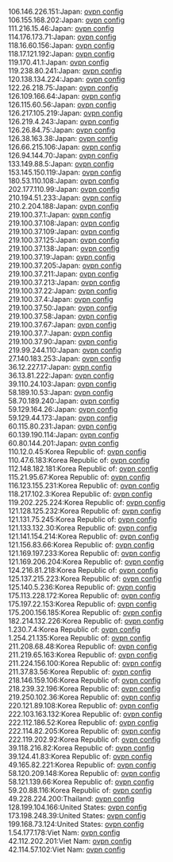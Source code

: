 106.146.226.151:Japan: [ovpn config](vpn/106_146_226_151.ovpn)  
106.155.168.202:Japan: [ovpn config](vpn/106_155_168_202.ovpn)  
111.216.15.46:Japan: [ovpn config](vpn/111_216_15_46.ovpn)  
114.176.173.71:Japan: [ovpn config](vpn/114_176_173_71.ovpn)  
118.16.60.156:Japan: [ovpn config](vpn/118_16_60_156.ovpn)  
118.17.121.192:Japan: [ovpn config](vpn/118_17_121_192.ovpn)  
119.170.41.1:Japan: [ovpn config](vpn/119_170_41_1.ovpn)  
119.238.80.241:Japan: [ovpn config](vpn/119_238_80_241.ovpn)  
120.138.134.224:Japan: [ovpn config](vpn/120_138_134_224.ovpn)  
122.26.218.75:Japan: [ovpn config](vpn/122_26_218_75.ovpn)  
126.109.166.64:Japan: [ovpn config](vpn/126_109_166_64.ovpn)  
126.115.60.56:Japan: [ovpn config](vpn/126_115_60_56.ovpn)  
126.217.105.219:Japan: [ovpn config](vpn/126_217_105_219.ovpn)  
126.219.4.243:Japan: [ovpn config](vpn/126_219_4_243.ovpn)  
126.26.84.75:Japan: [ovpn config](vpn/126_26_84_75.ovpn)  
126.38.163.38:Japan: [ovpn config](vpn/126_38_163_38.ovpn)  
126.66.215.106:Japan: [ovpn config](vpn/126_66_215_106.ovpn)  
126.94.144.70:Japan: [ovpn config](vpn/126_94_144_70.ovpn)  
133.149.88.5:Japan: [ovpn config](vpn/133_149_88_5.ovpn)  
153.145.150.119:Japan: [ovpn config](vpn/153_145_150_119.ovpn)  
180.53.110.108:Japan: [ovpn config](vpn/180_53_110_108.ovpn)  
202.177.110.99:Japan: [ovpn config](vpn/202_177_110_99.ovpn)  
210.194.51.233:Japan: [ovpn config](vpn/210_194_51_233.ovpn)  
210.2.204.188:Japan: [ovpn config](vpn/210_2_204_188.ovpn)  
219.100.37.1:Japan: [ovpn config](vpn/219_100_37_1.ovpn)  
219.100.37.108:Japan: [ovpn config](vpn/219_100_37_108.ovpn)  
219.100.37.109:Japan: [ovpn config](vpn/219_100_37_109.ovpn)  
219.100.37.125:Japan: [ovpn config](vpn/219_100_37_125.ovpn)  
219.100.37.138:Japan: [ovpn config](vpn/219_100_37_138.ovpn)  
219.100.37.19:Japan: [ovpn config](vpn/219_100_37_19.ovpn)  
219.100.37.205:Japan: [ovpn config](vpn/219_100_37_205.ovpn)  
219.100.37.211:Japan: [ovpn config](vpn/219_100_37_211.ovpn)  
219.100.37.213:Japan: [ovpn config](vpn/219_100_37_213.ovpn)  
219.100.37.22:Japan: [ovpn config](vpn/219_100_37_22.ovpn)  
219.100.37.4:Japan: [ovpn config](vpn/219_100_37_4.ovpn)  
219.100.37.50:Japan: [ovpn config](vpn/219_100_37_50.ovpn)  
219.100.37.58:Japan: [ovpn config](vpn/219_100_37_58.ovpn)  
219.100.37.67:Japan: [ovpn config](vpn/219_100_37_67.ovpn)  
219.100.37.7:Japan: [ovpn config](vpn/219_100_37_7.ovpn)  
219.100.37.90:Japan: [ovpn config](vpn/219_100_37_90.ovpn)  
219.99.244.110:Japan: [ovpn config](vpn/219_99_244_110.ovpn)  
27.140.183.253:Japan: [ovpn config](vpn/27_140_183_253.ovpn)  
36.12.227.17:Japan: [ovpn config](vpn/36_12_227_17.ovpn)  
36.13.81.222:Japan: [ovpn config](vpn/36_13_81_222.ovpn)  
39.110.24.103:Japan: [ovpn config](vpn/39_110_24_103.ovpn)  
58.189.10.53:Japan: [ovpn config](vpn/58_189_10_53.ovpn)  
58.70.189.240:Japan: [ovpn config](vpn/58_70_189_240.ovpn)  
59.129.164.26:Japan: [ovpn config](vpn/59_129_164_26.ovpn)  
59.129.44.173:Japan: [ovpn config](vpn/59_129_44_173.ovpn)  
60.115.80.231:Japan: [ovpn config](vpn/60_115_80_231.ovpn)  
60.139.190.114:Japan: [ovpn config](vpn/60_139_190_114.ovpn)  
60.80.144.201:Japan: [ovpn config](vpn/60_80_144_201.ovpn)  
110.12.0.45:Korea Republic of: [ovpn config](vpn/110_12_0_45.ovpn)  
110.47.6.183:Korea Republic of: [ovpn config](vpn/110_47_6_183.ovpn)  
112.148.182.181:Korea Republic of: [ovpn config](vpn/112_148_182_181.ovpn)  
115.21.95.67:Korea Republic of: [ovpn config](vpn/115_21_95_67.ovpn)  
116.123.155.231:Korea Republic of: [ovpn config](vpn/116_123_155_231.ovpn)  
118.217.102.3:Korea Republic of: [ovpn config](vpn/118_217_102_3.ovpn)  
119.202.225.224:Korea Republic of: [ovpn config](vpn/119_202_225_224.ovpn)  
121.128.125.232:Korea Republic of: [ovpn config](vpn/121_128_125_232.ovpn)  
121.131.75.245:Korea Republic of: [ovpn config](vpn/121_131_75_245.ovpn)  
121.133.132.30:Korea Republic of: [ovpn config](vpn/121_133_132_30.ovpn)  
121.141.154.214:Korea Republic of: [ovpn config](vpn/121_141_154_214.ovpn)  
121.156.83.66:Korea Republic of: [ovpn config](vpn/121_156_83_66.ovpn)  
121.169.197.233:Korea Republic of: [ovpn config](vpn/121_169_197_233.ovpn)  
121.169.206.204:Korea Republic of: [ovpn config](vpn/121_169_206_204.ovpn)  
124.216.81.218:Korea Republic of: [ovpn config](vpn/124_216_81_218.ovpn)  
125.137.215.223:Korea Republic of: [ovpn config](vpn/125_137_215_223.ovpn)  
125.140.5.236:Korea Republic of: [ovpn config](vpn/125_140_5_236.ovpn)  
175.113.228.172:Korea Republic of: [ovpn config](vpn/175_113_228_172.ovpn)  
175.197.22.153:Korea Republic of: [ovpn config](vpn/175_197_22_153.ovpn)  
175.200.156.185:Korea Republic of: [ovpn config](vpn/175_200_156_185.ovpn)  
182.214.132.226:Korea Republic of: [ovpn config](vpn/182_214_132_226.ovpn)  
1.230.7.4:Korea Republic of: [ovpn config](vpn/1_230_7_4.ovpn)  
1.254.21.135:Korea Republic of: [ovpn config](vpn/1_254_21_135.ovpn)  
211.208.68.48:Korea Republic of: [ovpn config](vpn/211_208_68_48.ovpn)  
211.219.65.163:Korea Republic of: [ovpn config](vpn/211_219_65_163.ovpn)  
211.224.156.100:Korea Republic of: [ovpn config](vpn/211_224_156_100.ovpn)  
211.37.83.56:Korea Republic of: [ovpn config](vpn/211_37_83_56.ovpn)  
218.146.159.106:Korea Republic of: [ovpn config](vpn/218_146_159_106.ovpn)  
218.239.32.196:Korea Republic of: [ovpn config](vpn/218_239_32_196.ovpn)  
219.250.102.36:Korea Republic of: [ovpn config](vpn/219_250_102_36.ovpn)  
220.121.89.108:Korea Republic of: [ovpn config](vpn/220_121_89_108.ovpn)  
222.103.163.132:Korea Republic of: [ovpn config](vpn/222_103_163_132.ovpn)  
222.112.186.52:Korea Republic of: [ovpn config](vpn/222_112_186_52.ovpn)  
222.114.82.205:Korea Republic of: [ovpn config](vpn/222_114_82_205.ovpn)  
222.119.202.92:Korea Republic of: [ovpn config](vpn/222_119_202_92.ovpn)  
39.118.216.82:Korea Republic of: [ovpn config](vpn/39_118_216_82.ovpn)  
39.124.41.83:Korea Republic of: [ovpn config](vpn/39_124_41_83.ovpn)  
49.165.82.221:Korea Republic of: [ovpn config](vpn/49_165_82_221.ovpn)  
58.120.209.148:Korea Republic of: [ovpn config](vpn/58_120_209_148.ovpn)  
58.121.139.66:Korea Republic of: [ovpn config](vpn/58_121_139_66.ovpn)  
59.20.88.116:Korea Republic of: [ovpn config](vpn/59_20_88_116.ovpn)  
49.228.224.200:Thailand: [ovpn config](vpn/49_228_224_200.ovpn)  
128.199.104.166:United States: [ovpn config](vpn/128_199_104_166.ovpn)  
173.198.248.39:United States: [ovpn config](vpn/173_198_248_39.ovpn)  
199.168.73.124:United States: [ovpn config](vpn/199_168_73_124.ovpn)  
1.54.177.178:Viet Nam: [ovpn config](vpn/1_54_177_178.ovpn)  
42.112.202.201:Viet Nam: [ovpn config](vpn/42_112_202_201.ovpn)  
42.114.57.102:Viet Nam: [ovpn config](vpn/42_114_57_102.ovpn)  
